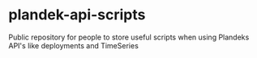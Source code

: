 # plandek-api-scripts
Public repository for people to store useful scripts when using Plandeks API's like deployments and TimeSeries

